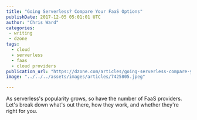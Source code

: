 ```yaml
---
title: "Going Serverless? Compare Your FaaS Options"
publishDate: 2017-12-05 05:01:01 UTC
author: "Chris Ward"
categories:
 - writing
 - dzone
tags:
  - cloud
  - serverless
  - faas
  - cloud providers
publication_url: "https://dzone.com/articles/going-serverless-compare-your-faas-options"
image: "../../../assets/images/articles/7425805.jpeg"

---
```

As serverless's popularity grows, so have the number of FaaS providers. Let's break down what's out there, how they work, and whether they're right for you.

